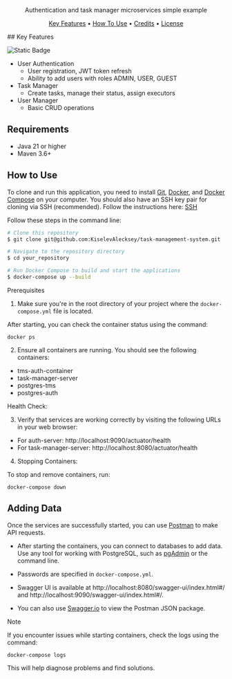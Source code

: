 
<p style="text-align: center;">Authentication and task manager microservices simple example</p>

<p align="center">
  <a href="#key-features">Key Features</a> •
  <a href="#how-to-use">How To Use</a> •
  <a href="#credits">Credits</a> •
  <a href="#license">License</a>
</p>
## Key Features

![Static Badge](https://img.shields.io/badge/RU_Guide-white?style=plastic&link=https%3A%2F%2Fgithub.com%2FKiselevAlecksey%2Ftask-management-system)

* User Authentication
    - User registration, JWT token refresh
    - Ability to add users with roles ADMIN, USER, GUEST
* Task Manager
    - Create tasks, manage their status, assign executors
* User Manager
    - Basic CRUD operations

## Requirements

- Java 21 or higher
- Maven 3.6+

## How to Use

To clone and run this application, you need to install [Git](https://git-scm.com/), [Docker](https://www.docker.com/), and [Docker Compose](https://docs.docker.com/compose/install/) on your computer. You should also have an SSH key pair for cloning via SSH (recommended). Follow the instructions here: [SSH](https://github.com/KiselevAlecksey/gitInfo?tab=readme-ov-file#проверка-наличия-ssh-ключа)

Follow these steps in the command line:

```bash
# Clone this repository
$ git clone git@github.com:KiselevAlecksey/task-management-system.git

# Navigate to the repository directory
$ cd your_repository

# Run Docker Compose to build and start the applications
$ docker-compose up --build
```

Prerequisites

1. Make sure you're in the root directory of your project where the `docker-compose.yml` file is located.

After starting, you can check the container status using the command:

`docker ps`

2. Ensure all containers are running. You should see the following containers:

- tms-auth-container
- task-manager-server
- postgres-tms
- postgres-auth

Health Check:

3. Verify that services are working correctly by visiting the following URLs in your web browser:

- For auth-server: http://localhost:9090/actuator/health
- For task-manager-server: http://localhost:8080/actuator/health

4. Stopping Containers:

To stop and remove containers, run:

`docker-compose down`

## Adding Data

Once the services are successfully started, you can use [Postman](https://www.postman.com/) to make API requests.

- After starting the containers, you can connect to databases to add data. Use any tool for working with PostgreSQL, such as [pgAdmin](https://www.pgadmin.org/) or the command line.

- Passwords are specified in `docker-compose.yml`.

- Swagger UI is available at http://localhost:8080/swagger-ui/index.html#/ and http://localhost:9090/swagger-ui/index.html#/.

- You can also use [Swagger.io](https://editor-next.swagger.io/) to view the Postman JSON package.

Note

If you encounter issues while starting containers, check the logs using the command:

`docker-compose logs`

This will help diagnose problems and find solutions.